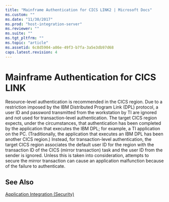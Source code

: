 ```yaml
---
title: "Mainframe Authentication for CICS LINK2 | Microsoft Docs"
ms.custom: ""
ms.date: "11/30/2017"
ms.prod: "host-integration-server"
ms.reviewer: ""
ms.suite: ""
ms.tgt_pltfrm: ""
ms.topic: "article"
ms.assetid: 6c8d5904-a86e-49f3-b7fa-3a5e3db97d68
caps.latest.revision: 4
---
```

# Mainframe Authentication for CICS LINK
Resource-level authentication is recommended in the CICS region. Due to a restriction imposed by the IBM Distributed Program Link (DPL) protocol, a user ID and password transmitted from the workstation by TI are ignored and not used for transaction-level authentication. The target CICS region expects, under the circumstances, that authentication has been completed by the application that executes the IBM DPL; for example, a TI application on the PC. (Traditionally, the application that executes an IBM DPL has been another CICS region.) Instead, for transaction-level authentication, the target CICS region associates the default user ID for the region with the transaction ID of the CICS (mirror transaction) task and the user ID from the sender is ignored. Unless this is taken into consideration, attempts to secure the mirror transaction can cause an application malfunction because of the failure to authenticate.  
  
## See Also  
 [Application Integration (Security)](../HIS2010/application-integration-security-1.md)